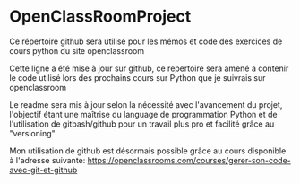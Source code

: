# OpenClassRoomProject

Ce répertoire github sera utilisé pour les mémos et code des exercices de cours python du site openclassroom


Cette ligne a été mise à jour sur github, ce repertoire sera amené a contenir le code utilisé lors des prochains cours sur Python que je suivrais sur openclassroom

Le readme sera mis à jour selon la nécessité avec l'avancement du projet, l'objectif étant une maîtrise du language de programmation Python et de l'utilisation de gitbash/github pour un travail plus pro et facilité grâce au "versioning"

Mon utilisation de github est désormais possible grâce au cours disponible à l'adresse suivante: https://openclassrooms.com/courses/gerer-son-code-avec-git-et-github
